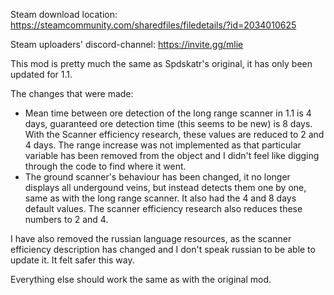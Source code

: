 Steam download location: https://steamcommunity.com/sharedfiles/filedetails/?id=2034010625

Steam uploaders' discord-channel: https://invite.gg/mlie

This mod is pretty much the same as Spdskatr's original, it has only been updated for 1.1.

The changes that were made:
- Mean time between ore detection of the long range scanner in 1.1 is 4 days, guaranteed ore detection time (this seems to be new) is 8 days. With the Scanner efficiency research, these values are reduced to 2 and 4 days. The range increase was not implemented as that particular variable has been removed from the object and I didn't feel like digging through the code to find where it went.
- The ground scanner's behaviour has been changed, it no longer displays all undergound veins, but instead detects them one by one, same as with the long range scanner. It also had the 4 and 8 days default values. The scanner efficiency research also reduces these numbers to 2 and 4.

I have also removed the russian language resources, as the scanner efficiency description has changed and I don't speak russian to be able to update it. It felt safer this way.

Everything else should work the same as with the original mod.
